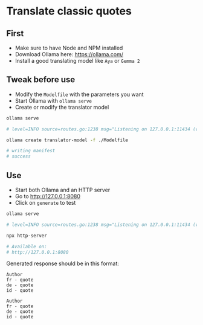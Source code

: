# Translate classic quotes

## First

-   Make sure to have Node and NPM installed
-   Download Ollama here: https://ollama.com/
-   Install a good translating model like `Aya` or `Gemma 2`

## Tweak before use

-   Modify the `Modelfile` with the parameters you want
-   Start Ollama with `ollama serve`
-   Create or modify the translator model

```bash
ollama serve

# level=INFO source=routes.go:1238 msg="Listening on 127.0.0.1:11434 (version 0.5.7)"

ollama create translator-model -f ./Modelfile

# writing manifest
# success
```

## Use

-   Start both Ollama and an HTTP server
-   Go to http://127.0.0.1:8080
-   Click on `generate` to test

```bash
ollama serve

# level=INFO source=routes.go:1238 msg="Listening on 127.0.0.1:11434 (version 0.5.7)"
```

```bash
npx http-server

# Available on:
# http://127.0.0.1:8080
```

Generated response should be in this format:

```
Author
fr - quote
de - quote
id - quote

Author
fr - quote
de - quote
id - quote
```
